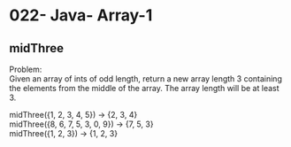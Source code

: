 022- Java- Array-1
==================

midThree
---------

Problem:  
Given an array of ints of odd length, return a new array length 3 containing the elements from the middle of the array. The array length will be at least 3. 
>
midThree({1, 2, 3, 4, 5}) → {2, 3, 4}  
midThree({8, 6, 7, 5, 3, 0, 9}) → {7, 5, 3}  
midThree({1, 2, 3}) → {1, 2, 3}  